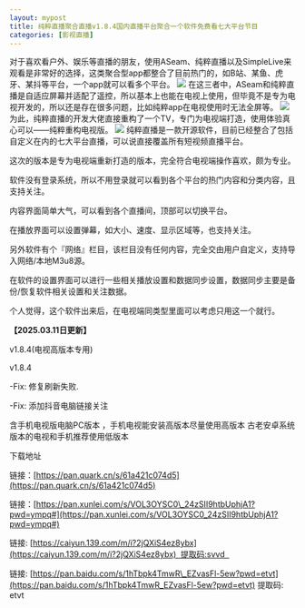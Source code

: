 ```yaml
---
layout: mypost
title: 纯粹直播聚合直播v1.8.4国内直播平台聚合一个软件免费看七大平台节目
categories: [影视直播]
---
```


对于喜欢看户外、娱乐等直播的朋友，使用ASeam、纯粹直播以及SimpleLive来观看是非常好的选择，这类聚合型app都整合了目前热门的，如B站、某鱼、虎牙、某抖等平台，一个app就可以看多个平台。
![](https://gcore.jsdelivr.net/gh/jikcc/jikcc.github.io/IMG/c289c81cb516757b150842125a12f994.jpg)
在这三者中，ASeam和纯粹直播是自适应屏幕并适配了遥控，所以基本上也能在电视上使用，但毕竟不是专为电视开发的，所以还是存在很多问题，比如纯粹app在电视使用时无法全屏等。
![](https://gcore.jsdelivr.net/gh/jikcc/jikcc.github.io/IMG/c289c81cb516757bd41aa12ea61f49c4.jpg)
为此，纯粹直播的开发大佬直接重构了一个TV，专门为电视端打造，使用体验真心可以——纯粹重构电视版。
![](https://gcore.jsdelivr.net/gh/jikcc/jikcc.github.io/IMG/c289c81cb516757b7cef9dc3231e455b.jpg)
纯粹直播是一款开源软件，目前已经整合了包括自定义在内的七大平台直播，可以说直接覆盖所有短视频直播平台。

这次的版本是专为电视端重新打造的版本，完全符合电视端操作喜欢，颇为专业。

软件没有登录系统，所以不用登录就可以看到各个平台的热门内容和分类内容，且支持关注。

内容界面简单大气，可以看到各个直播间，顶部可以切换平台。

在播放界面可以设置弹幕，如大小、速度、显示区域等，也支持关注。

另外软件有个『网络』栏目，该栏目没有任何内容，完全交由用户自定义，支持导入网络/本地M3u8源。

在软件的设置界面可以进行一些相关播放设置和数据同步设置，数据同步主要是备份/恢复软件相关设置和关注数据。

个人觉得，这个软件出来后，在电视端同类型里面可以考虑只用这一个就行。

**【2025.03.11日更新】**

v1.8.4(电视高版本专用)

v1.8.4

\-Fix: 修复刷新失败.

\-Fix: 添加抖音电脑链接关注

含手机电视版电脑PC版本 ，手机电视能安装高版本尽量使用高版本 古老安卓系统版本的电视和手机推荐使用低版本

下载地址

链接：[https://pan.quark.cn/s/61a421c074d5](https://pan.quark.cn/s/61a421c074d5)

链接：[https://pan.xunlei.com/s/VOL3OYSC0\_24zSII9htbUphjA1?pwd=ympq#](https://pan.xunlei.com/s/VOL3OYSC0_24zSII9htbUphjA1?pwd=ympq#)

链接: [https://caiyun.139.com/m/i?2jQXiS4ez8ybx](https://caiyun.139.com/m/i?2jQXiS4ez8ybx)  提取码:svvd  

链接: [https://pan.baidu.com/s/1hTbpk4TmwR\_EZvasFl-5ew?pwd=etvt](https://pan.baidu.com/s/1hTbpk4TmwR_EZvasFl-5ew?pwd=etvt) 提取码: etvt



